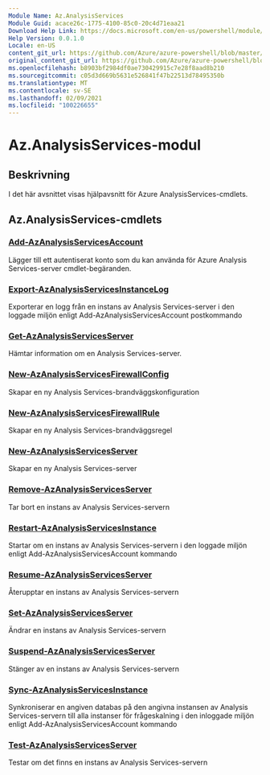 ```yaml
---
Module Name: Az.AnalysisServices
Module Guid: acace26c-1775-4100-85c0-20c4d71eaa21
Download Help Link: https://docs.microsoft.com/en-us/powershell/module/az.analysisservices
Help Version: 0.0.1.0
Locale: en-US
content_git_url: https://github.com/Azure/azure-powershell/blob/master/src/AnalysisServices/AnalysisServices/help/Az.AnalysisServices.md
original_content_git_url: https://github.com/Azure/azure-powershell/blob/master/src/AnalysisServices/AnalysisServices/help/Az.AnalysisServices.md
ms.openlocfilehash: b8903bf2984df0ae730429915c7e28f8aad8b210
ms.sourcegitcommit: c05d3d669b5631e526841f47b22513d78495350b
ms.translationtype: MT
ms.contentlocale: sv-SE
ms.lasthandoff: 02/09/2021
ms.locfileid: "100226655"
---
```

# Az.AnalysisServices-modul
## Beskrivning
I det här avsnittet visas hjälpavsnitt för Azure AnalysisServices-cmdlets.

## Az.AnalysisServices-cmdlets
### [Add-AzAnalysisServicesAccount](Add-AzAnalysisServicesAccount.md)
Lägger till ett autentiserat konto som du kan använda för Azure Analysis Services-server cmdlet-begäranden.

### [Export-AzAnalysisServicesInstanceLog](Export-AzAnalysisServicesInstanceLog.md)
Exporterar en logg från en instans av Analysis Services-server i den loggade miljön enligt Add-AzAnalysisServicesAccount postkommando

### [Get-AzAnalysisServicesServer](Get-AzAnalysisServicesServer.md)
Hämtar information om en Analysis Services-server.

### [New-AzAnalysisServicesFirewallConfig](New-AzAnalysisServicesFirewallConfig.md)
Skapar en ny Analysis Services-brandväggskonfiguration 

### [New-AzAnalysisServicesFirewallRule](New-AzAnalysisServicesFirewallRule.md)
Skapar en ny Analysis Services-brandväggsregel

### [New-AzAnalysisServicesServer](New-AzAnalysisServicesServer.md)
Skapar en ny Analysis Services-server

### [Remove-AzAnalysisServicesServer](Remove-AzAnalysisServicesServer.md)
Tar bort en instans av Analysis Services-servern

### [Restart-AzAnalysisServicesInstance](Restart-AzAnalysisServicesInstance.md)
Startar om en instans av Analysis Services-servern i den loggade miljön enligt Add-AzAnalysisServicesAccount kommando

### [Resume-AzAnalysisServicesServer](Resume-AzAnalysisServicesServer.md)
Återupptar en instans av Analysis Services-servern

### [Set-AzAnalysisServicesServer](Set-AzAnalysisServicesServer.md)
Ändrar en instans av Analysis Services-servern

### [Suspend-AzAnalysisServicesServer](Suspend-AzAnalysisServicesServer.md)
Stänger av en instans av Analysis Services-servern

### [Sync-AzAnalysisServicesInstance](Sync-AzAnalysisServicesInstance.md)
Synkroniserar en angiven databas på den angivna instansen av Analysis Services-servern till alla instanser för frågeskalning i den inloggade miljön enligt Add-AzAnalysisServicesAccount kommando

### [Test-AzAnalysisServicesServer](Test-AzAnalysisServicesServer.md)
Testar om det finns en instans av Analysis Services-servern

